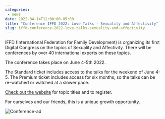 ```yaml
---
categories:
 - news
date: 2022-04-14T12:00:00-05:00
title: "Conference IFFD 2022: Love Talks - Sexuality and Affectivity"
slug: iffd-conference-2022-love-talks-sexuality-and-affectivity
---
```


IFFD (International Federation for Family Development) is organizing its first Digital Congress on the topics of Sexuality and Affectivity. There will be conferences by over 40 international experts on these topics.

The conference takes place on June 4-5th 2022.

The Standard ticket includes access to the talks for the weekend of June 4-5. The Premium ticket includes access for six months, so the talks can be re-watched or watched at a slower pace.

<a href="https://love-talks-sexuality-and-affectivity-en.heysummit.com/">Check out the website</a> for topic titles and to register.

For ourselves and our friends, this is a unique growth opportunity.

<!--more-->

![Conference-ad](/images/posts/love-talks.jpg)
